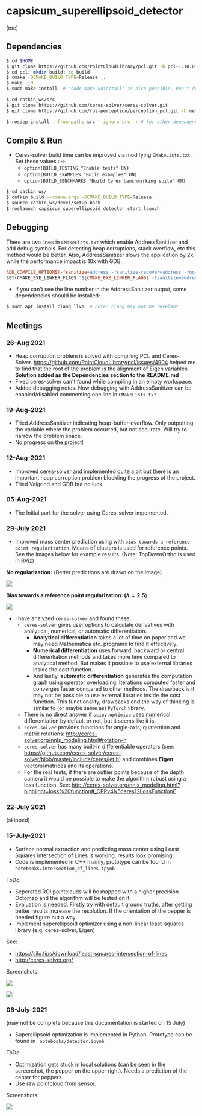 # capsicum_superellipsoid_detector

[toc]

## Dependencies

```bash
$ cd $HOME
$ git clone https://github.com/PointCloudLibrary/pcl.git -b pcl-1.10.0
$ cd pcl; mkdir build; cd build
$ cmake -DCMAKE_BUILD_TYPE=Release ..
$ make -j8
$ sudo make install  # "sudo make uninstall" is also possible. Don't delete the folder

$ cd catkin_ws/src
$ git clone https://github.com/ceres-solver/ceres-solver.git
$ git clone https://github.com/ros-perception/perception_pcl.git -b melodic-devel

$ rosdep install --from-paths src --ignore-src -r # for other dependencis
```



## Compile & Run

- Ceres-solver build time can be improved via modifying `CMakeLists.txt`. Set these values `OFF`
  - `option(BUILD_TESTING "Enable tests" ON)`
  - `option(BUILD_EXAMPLES "Build examples" ON)`
  - `option(BUILD_BENCHMARKS "Build Ceres benchmarking suite" ON)`

```bash
$ cd catkin_ws/
$ catkin build --cmake-args -DCMAKE_BUILD_TYPE=Release
$ source catkin_ws/devel/setup.bash
$ roslaunch capsicum_superellipsoid_detector start.launch
```



## Debugging


There are two lines in `CMakeLists.txt` which enable AddressSanitizer and add debug symbols. For detecting heap corruptions, stack overflow, etc this method would be better. Also, AddressSanitizer slows the application by 2x, while the performance impact is 10x with GDB.

```makefile
ADD_COMPILE_OPTIONS(-fsanitize=address -fsanitize-recover=address -fno-omit-frame-pointer -g)
SET(CMAKE_EXE_LINKER_FLAGS "${CMAKE_EXE_LINKER_FLAGS} -fsanitize=address -fsanitize-recover=address -g")
```

- If you can't see the line number in the AddressSanitizer output, some dependencies should be installed:

```bash
$ sudo apt install clang llvm  # note: clang may not be revelant
```





## Meetings

### 26-Aug 2021

- Heap corruption problem is solved with compiling PCL and Ceres-Solver. https://github.com/PointCloudLibrary/pcl/issues/4904 helped me to find that the root of the problem is the alignment of Eigen variables. **Solution added as the Dependencies section to the README.md**
- Fixed ceres-solver can't found while compiling in an empty workspace.
- Added debugging notes. Now debugging with AddressSanitizer can be enabled/disabled commenting one line in `CMakeLists.txt`



### 19-Aug-2021

- Tried AddressSanitizer indicating heap-buffer-overflow. Only outputting the variable where the problem occurred, but not accurate. Will try to narrow the problem space. 
- No progress on the project!



### 12-Aug-2021

- Improved ceres-solver and implemented quite a bit but there is an important heap corruption problem blockling the progress of the project.
- Tried Valgrind and GDB but no luck.



### 05-Aug-2021

- The Initial part for the solver using Ceres-solver impemented. 



### 29-July 2021

- Improved mass center prediction using with `bias towards a reference point regularization`. Means of clusters is used for reference points. See the images below for example results. (Note: TopDownOrtho is used in RViz)

**No regularization:** (Better predictions are drawn on the image)

![](imgs/3_regularization_a.png)

**Bias towards a reference point regularization: ($\lambda = 2.5$**)

![](imgs/3_regularization_b.png)

- I have analyzed `ceres-solver` and found these:
  - `ceres-solver` gives user options to calculate derivatives with analytical, numerical, or automatic differentiation. 
    - **Analytical differentiation** takes a lot of time on paper and we may need Mathematica etc. programs to find it effectively. 
    - **Numerical differentiation** uses forward, backward or central differentiation methods and takes more time compared to analytical method. But makes it possible to use external libraries inside the cost function.
    - And lastly, **automatic differentiation** generates the computation graph using operator overloading. Iterations computed faster and converges faster compared to other methods. The drawback is it may not be possible to use external libraries inside the cost function. This functionality, drawbacks and the way of thinking is similar to (or maybe same as) `PyTorch` library.
  - There is no direct answer if `scipy.optimize` uses numerical differentiation by default or not, but it seems like it is.
  - `ceres-solver` provides functions for angle-axis, quaternion and matrix rotations: http://ceres-solver.org/nnls_modeling.html#rotation-h
  - `ceres-solver` has many built-in differentiable operators (see: https://github.com/ceres-solver/ceres-solver/blob/master/include/ceres/jet.h) and combines **Eigen** vectors/matrices and its operations.
  - For the real tests, if there are outlier points because of the depth camera it would be possible to make the algorithm robust using a loss function. See: http://ceres-solver.org/nnls_modeling.html?highlight=loss%20function#_CPPv4N5ceres12LossFunctionE



### 22-July 2021

(skipped)



### 15-July-2021

- Surface normal extraction and predicting mass center using Least Squares Intersectıon of Lines is working, results look promising.
- Code is implemented in C++ mainly, prototype can be found in `notebooks/intersection_of_lines.ipynb`

ToDo:

- Seperated ROI pointclouds will be mapped with a higher precision Octomap and the algorithm will be tested on it.
- Evaluation is needed. Firstly try with default ground truths, after getting better results increase the resolution. If the orientation of the pepper is needed figure out a way.
- Implement superellipsoid optimizer using a non-linear least-squares library (e.g. ceres-solver, Eigen)

See:

- https://silo.tips/download/least-squares-intersection-of-lines
- http://ceres-solver.org/

Screenshots:

![](imgs/2_mass_center_predictor/1.png)

![](imgs/2_mass_center_predictor/2.png)



### 08-July-2021

(may not be complete because this documentation is started on 15 July)

- Superellipsoid optimization is implemented in Python. Prototype can be found in ` notebooks/detector.ipynb`

ToDo:

- Optimization gets stuck in local solutions (can be seen in the screenshot, the pepper on the upper right). Needs a prediction of the center for peppers.
- Use raw pointcloud from sensor.

Screenshots:

![](imgs/1_python_superellipsoid.png)
